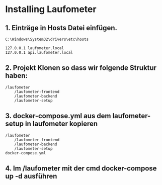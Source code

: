 # Installing Laufometer
## 1. Einträge in Hosts Datei einfügen.
`C:\Windows\System32\drivers\etc\hosts`
```
127.0.0.1 laufometer.local
127.0.0.1 api.laufometer.local
```
## 2. Projekt Klonen so dass wir folgende Struktur haben:
```
/laufometer
    /laufometer-frontend
    /laufometer-backend
    /laufometer-setup
```
## 3. docker-compose.yml aus dem laufometer-setup in laufometer kopieren
```
/laufometer
    /laufometer-frontend
    /laufometer-backend
    /laufometer-setup
docker-compose.yml
```
## 4. Im /laufometer mit der cmd docker-compose up -d ausführen
